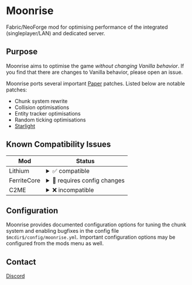 Moonrise
==
Fabric/NeoForge mod for optimising performance of the integrated (singleplayer/LAN) and dedicated server.


## Purpose
Moonrise aims to optimise the game *without changing Vanilla behavior*. If you find that there are changes to Vanilla behavior,
please open an issue.

Moonrise ports several important [Paper](https://github.com/PaperMC/Paper/)
patches. Listed below are notable patches:
 - Chunk system rewrite
 - Collision optimisations
 - Entity tracker optimisations
 - Random ticking optimisations
 - [Starlight](https://github.com/PaperMC/Starlight/)

## Known Compatibility Issues
| Mod         | Status                                                                                                                                                                                                                                                                                                   |
|-------------|----------------------------------------------------------------------------------------------------------------------------------------------------------------------------------------------------------------------------------------------------------------------------------------------------------|
| Lithium     | <details><summary>✅ compatible</summary>Lithium optimises many of the same parts of the game as Moonrise, for example the chunk system. Moonrise will automatically disable conflicting parts of Lithium. This mechanism needs to be manually validated for each Moonrise and Lithium release.</details> |
| FerriteCore | <details><summary>📝 requires config changes</summary>In `config/ferritecore-mixin.toml`:<br/>Set `replaceNeighborLookup` and `replacePropertyMap` to `false`</details>                                                                                                                                  |
| C2ME        | <details><summary>❌ incompatible</summary>C2ME is based around modifications to the chunk system, which Moonrise replaces wholesale. This makes them fundamentally incompatible.</details>                                                        |

## Configuration
Moonrise provides documented configuration options for tuning the chunk system and enabling bugfixes in the config file `$mcdir$/config/moonrise.yml`.
Important configuration options may be configured from the mods menu as well.

## Contact
[Discord](https://discord.gg/tuinity)
